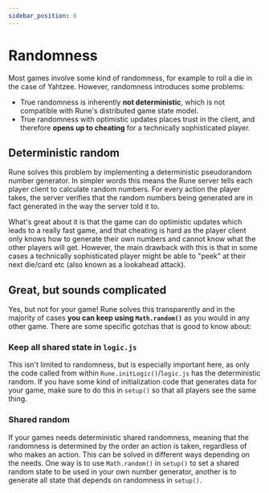 ```yaml
---
sidebar_position: 6
---
```


# Randomness

Most games involve some kind of randomness, for example to roll a die in the case of Yahtzee. However, randomness introduces some problems:

- True randomness is inherently **not deterministic**, which is not compatible with Rune's distributed game state model.
- True randomness with optimistic updates places trust in the client, and therefore **opens up to cheating** for a technically sophisticated player.

## Deterministic random

Rune solves this problem by implementing a deterministic pseudorandom number generator. In simpler words this means the Rune server tells each player client to calculate random numbers. For every action the player takes, the server verifies that the random numbers being generated are in fact generated in the way the server told it to.

What's great about it is that the game can do optimistic updates which leads to a really fast game, and that cheating is hard as the player client only knows how to generate their own numbers and cannot know what the other players will get. However, the main drawback with this is that in some cases a technically sophisticated player might be able to "peek" at their next die/card etc (also known as a lookahead attack).

## Great, but sounds complicated

Yes, but not for your game! Rune solves this transparently and in the majority of cases **you can keep using `Math.random()`** as you would in any other game. There are some specific gotchas that is good to know about:

### Keep all shared state in `logic.js`

This isn't limited to randomness, but is especially important here, as only the code called from within `Rune.initLogic()`/`logic.js` has the deterministic random. If you have some kind of initialization code that generates data for your game, make sure to do this in `setup()` so that all players see the same thing.

### Shared random

If your games needs deterministic shared randomness, meaning that the randomness is determined by the order an action is taken, regardless of who makes an action. This can be solved in different ways depending on the needs. One way is to use `Math.random()` in `setup()` to set a shared random state to be used in your own number generator, another is to generate all state that depends on randomness in `setup()`.
